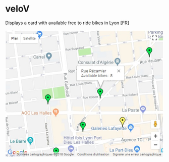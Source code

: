 # veloV
Displays a card with available free to ride bikes in Lyon [FR]

![A map of lyon](map.jpg)


